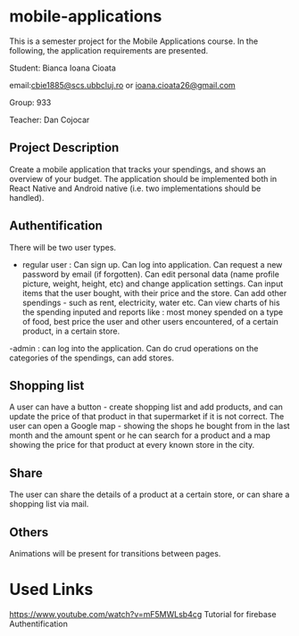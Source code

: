 # mobile-applications
This is a semester project for the Mobile Applications course. In the following, the application requirements are presented.

Student: Bianca Ioana Cioata   

email:cbie1885@scs.ubbcluj.ro or ioana.cioata26@gmail.com

Group: 933 

Teacher: Dan Cojocar

## Project Description

Create a mobile application that tracks your spendings, and shows an overview of your budget. The application should be implemented both in React Native and Android native (i.e. two implementations should be handled). 

## Authentification 
There will be two user types.
- regular user :  Can sign up. Can log into application. Can request a new password by email (if forgotten). Can edit personal data (name profile picture, weight, height, etc) and change application settings. Can input items that the user bought, with their price and the store. Can add other spendings - such as rent, electricity, water etc. Can view charts of his the spending inputed and reports like : most money spended on a type of food, best price the user and other users encountered, of a certain product, in a certain store. 

-admin : can log into the application. Can do crud operations on the categories of the spendings, can add stores.

## Shopping list
A user can have a button - create shopping list and add products, and can update the price of that product in that supermarket if it is not correct.
The user can open a Google map - showing the shops he bought from in the last month and the amount spent or he can search for a product and a map showing the price for that product at every known store in the city. 

## Share
The user can share the details of a product at a certain store, or can share a shopping list via mail.

## Others
Animations will be present for transitions between pages.


# Used Links
https://www.youtube.com/watch?v=mF5MWLsb4cg Tutorial for firebase Authentification
